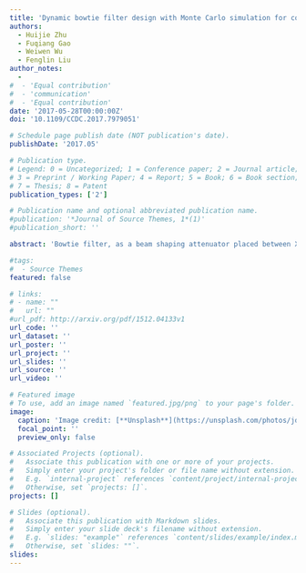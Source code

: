 ```yaml
---
title: 'Dynamic bowtie filter design with Monte Carlo simulation for cone-beam CT'
authors:
  - Huijie Zhu
  - Fuqiang Gao
  - Weiwen Wu
  - Fenglin Liu
author_notes:
  -
#  - 'Equal contribution'
#  - 'communication'
#  - 'Equal contribution'
date: '2017-05-28T00:00:00Z'
doi: '10.1109/CCDC.2017.7979051'

# Schedule page publish date (NOT publication's date).
publishDate: '2017.05'

# Publication type.
# Legend: 0 = Uncategorized; 1 = Conference paper; 2 = Journal article;
# 3 = Preprint / Working Paper; 4 = Report; 5 = Book; 6 = Book section;
# 7 = Thesis; 8 = Patent
publication_types: ['2']

# Publication name and optional abbreviated publication name.
#publication: '*Journal of Source Themes, 1*(1)'
#publication_short: ''

abstract: 'Bowtie filter, as a beam shaping attenuator placed between X-ray source and scanned object in computed tomography system, can effectively reduce radiation dose. In addition, the bowtie filter is expected to be able to compress the dynamic range which could limit the application of some detectors. In this paper, we propose a methodology for dynamic bowtie which can balance the photon flux on a detector array in real time. Our goal is to determine the shape of dynamic bowtie filter for modulating detector reading in the target angle of 20° with a reflected target. Monte Carlo simulation has been employed. The results demonstrate the designed high-attenuation bowtie filter has a unique advantage in terms of balancing photon flux data on a detector array.'

#tags:
#  - Source Themes
featured: false

# links:
# - name: ""
#   url: ""
#url_pdf: http://arxiv.org/pdf/1512.04133v1
url_code: ''
url_dataset: ''
url_poster: ''
url_project: ''
url_slides: ''
url_source: ''
url_video: ''

# Featured image
# To use, add an image named `featured.jpg/png` to your page's folder.
image:
  caption: 'Image credit: [**Unsplash**](https://unsplash.com/photos/jdD8gXaTZsc)'
  focal_point: ''
  preview_only: false

# Associated Projects (optional).
#   Associate this publication with one or more of your projects.
#   Simply enter your project's folder or file name without extension.
#   E.g. `internal-project` references `content/project/internal-project/index.md`.
#   Otherwise, set `projects: []`.
projects: []

# Slides (optional).
#   Associate this publication with Markdown slides.
#   Simply enter your slide deck's filename without extension.
#   E.g. `slides: "example"` references `content/slides/example/index.md`.
#   Otherwise, set `slides: ""`.
slides:
---
```

